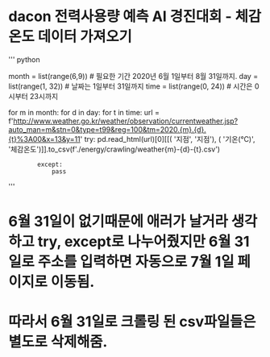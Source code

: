 # dacon 전력사용량 예측 AI 경진대회 - 체감온도 데이터 가져오기

''' python

month = list(range(6,9)) # 필요한 기간 2020년 6월 1일부터 8월 31일까지.
day = list(range(1, 32)) # 날짜는 1일부터 31일까지
time = list(range(0, 24)) # 시간은 0시부터 23시까지 

for m in month:
    for d in day:
        for t in time:
            url = f'http://www.weather.go.kr/weather/observation/currentweather.jsp?auto_man=m&stn=0&type=t99&reg=100&tm=2020.{m}.{d}.{t}%3A00&x=13&y=11'
            try: pd.read_html(url)[0][[(     '지점',                      '지점'), (  '기온(℃)',                    '체감온도')]].to_csv(f'./energy/crawling/weather{m}-{d}-{t}.csv')
                
            except:
                pass
'''

# 6월 31일이 없기때문에 애러가 날거라 생각하고 try, except로 나누어줬지만 6월 31일로 주소를 입력하면 자동으로 7월 1일 페이지로 이동됨. 
# 따라서 6월 31일로 크롤링 된 csv파일들은 별도로 삭제해줌. 


